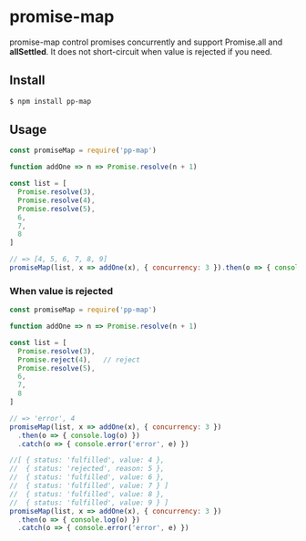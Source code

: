 # promise-map

promise-map control promises concurrently and support Promise.all and **allSettled**. It does not short-circuit when value is rejected if you need.

## Install

``` bash
$ npm install pp-map
```

## Usage

``` javascript
const promiseMap = require('pp-map')

function addOne => n => Promise.resolve(n + 1)

const list = [
  Promise.resolve(3),
  Promise.resolve(4),
  Promise.resolve(5),
  6,
  7,
  8
]

// => [4, 5, 6, 7, 8, 9]
promiseMap(list, x => addOne(x), { concurrency: 3 }).then(o => { console.log(o) })
```

### When value is rejected

``` javascript
const promiseMap = require('pp-map')

function addOne => n => Promise.resolve(n + 1)

const list = [
  Promise.resolve(3),
  Promise.reject(4),   // reject
  Promise.resolve(5),
  6,
  7,
  8
]

// => 'error', 4
promiseMap(list, x => addOne(x), { concurrency: 3 })
  .then(o => { console.log(o) })
  .catch(o => { console.error('error', e) })

//[ { status: 'fulfilled', value: 4 },
//  { status: 'rejected', reason: 5 },
//  { status: 'fulfilled', value: 6 },
//  { status: 'fulfilled', value: 7 } ]
//  { status: 'fulfilled', value: 8 },
//  { status: 'fulfilled', value: 9 } ]
promiseMap(list, x => addOne(x), { concurrency: 3 })
  .then(o => { console.log(o) })
  .catch(o => { console.error('error', e) })
```
